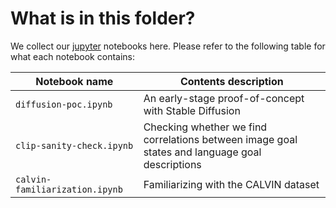 # What is in this folder?

We collect our [jupyter](https://jupyter.org/) notebooks here. Please refer to
the following table for what each notebook contains:

| **Notebook name**              | **Contents description**                                                                       |
| ------------------------------ | ---------------------------------------------------------------------------------------------- |
| `diffusion-poc.ipynb`          | An early-stage proof-of-concept with Stable Diffusion                                          |
| `clip-sanity-check.ipynb`      | Checking whether we find correlations between image goal states and language goal descriptions |
| `calvin-familiarization.ipynb` | Familiarizing with the CALVIN dataset                                                          |
